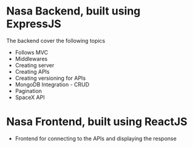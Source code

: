 # Nasa Backend, built using ExpressJS

The backend cover the following topics

-   Follows MVC
-   Middlewares
-   Creating server
-   Creating APIs
-   Creating versioning for APIs
-   MongoDB Integration - CRUD
-   Pagination
-   SpaceX API

# Nasa Frontend, built using ReactJS

-   Frontend for connecting to the APIs and displaying the response
